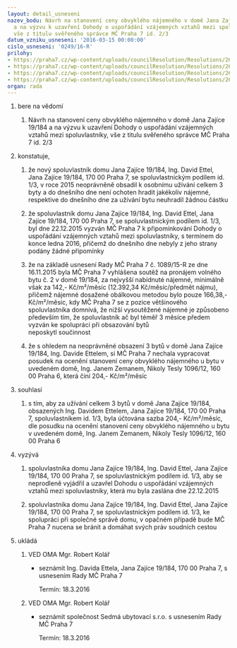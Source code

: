 ```yaml
---
layout: detail_usneseni
nazev_bodu: Návrh na stanovení ceny obvyklého nájemného v domě Jana Zajíce 19/184
  a na výzvu k uzavření Dohody o uspořádání vzájemných vztahů mezi spoluvlastníky,
  vše z titulu svěřeného správce MČ Praha 7 id. 2/3
datum_vzniku_usneseni: '2016-03-15 00:00:00'
cislo_usneseni: '0249/16-R'
prilohy:
- https://praha7.cz/wp-content/uploads/councilResolution/Resolutions/26938/export/DZ_Ettel0216~32365.docx
- https://praha7.cz/wp-content/uploads/councilResolution/Resolutions/26938/export/02_Ettel0216~32364.pdf
- https://praha7.cz/wp-content/uploads/councilResolution/Resolutions/26938/export/03_Ettel0216~32363.doc
- https://praha7.cz/wp-content/uploads/councilResolution/Resolutions/26938/export/export~299862.pdf
organ: rada
---
```

<ol id="urzList" class="urzList_view"><li id="" class="urzClass1"><span name="1">bere na vědomí</span><ol class="urzOlClass"><li style="text-align: left;" id="" class="urzClass2"><span><p>Návrh na stanovení ceny obvyklého nájemného v domě Jana Zajíce 19/184 a na výzvu k uzavření Dohody o uspořádání vzájemných vztahů mezi spoluvlastníky, vše z titulu svěřeného správce MČ Praha 7 id. 2/3</p></span></li></ol></li><li id="" class="urzClass1"><span name="50">konstatuje,</span><ol class="urzOlClass"><li style="text-align: left;" id="" class="urzClass2"><span><p>že nový spoluvlastník domu Jana Zajíce 19/184, Ing. David Ettel, Jana Zajíce 19/184, 170 00 Praha 7, se spoluvlastnickým podílem id. 1/3, v roce 2015 neoprávněně obsadil k osobnímu užívání celkem 3 byty a do dnešního dne není ochoten hradit jakékoliv nájemné, respektive do dnešního dne za užívání bytu neuhradil žádnou částku</p></span></li><li style="text-align: left;" id="" class="urzClass2"><span><p>že spoluvlastník domu Jana Zajíce 19/184, Ing. David Ettel, Jana Zajíce 19/184, 170 00 Praha 7, se spoluvlastnickým podílem id. 1/3, byl dne 22.12.2015 vyzván MČ Praha 7 k připomínkování Dohody o<br>uspořádání vzájemných vztahů mezi spoluvlastníky, s termínem do konce ledna 2016, přičemž do dnešního dne nebyly z jeho strany podány žádné připomínky<br></p></span></li><li style="text-align: left;" id="" class="urzClass2"><span><p>že na základě usnesení Rady MČ Praha 7 č. 1089/15-R ze dne 16.11.2015 byla MČ Praha 7 vyhlášena soutěž na pronájem volného bytu č. 2 v domě 19/184, za nejvyšší nabídnuté nájemné, minimálně však za 142,- Kč/m²/měsíc (12.392,34 Kč/měsíc/předmět nájmu), přičemž nájemné dosažené obálkovou metodou bylo pouze 166,38,- Kč/m²/měsíc, kdy MČ Praha 7 se z pozice většinového spoluvlastníka domnívá, že nižší vysoutěžené nájemné je způsobeno především tím, že spoluvlastník ač byl téměř 3 měsíce předem vyzván ke spolupráci při obsazování bytů<br>neposkytl součinnost<br></p></span></li><li style="text-align: left;" id="" class="urzClass2"><span><p>že s ohledem na neoprávněné obsazení 3 bytů v domě Jana Zajíce 19/184, Ing. Davide Ettelem, si MČ Praha 7 nechala vypracovat posudek na ocenění stanovení ceny obvyklého nájemného u bytu v uvedeném domě, Ing. Janem Zemanem, Nikoly Tesly 1096/12, 160 00 Praha 6, která činí 204,- Kč/m²/měsíc</p></span></li></ol></li><li id="" class="urzClass1"><span name="26">souhlasí</span><ol id="" class="urzOlClass"><li style="text-align: left;" id="" class="urzClass2"><span><p>s tím, aby za užívání celkem 3 bytů v domě Jana Zajíce 19/184, obsazených Ing. Davidem Ettelem, Jana Zajíce 19/184, 170 00 Praha 7, spoluvlastníkem id. 1/3, byla účtována sazba 204,- Kč/m²/měsíc, dle posudku na ocenění stanovení ceny obvyklého nájemného u bytu v uvedeném domě, Ing. Janem Zemanem, Nikoly Tesly 1096/12, 160 00 Praha 6</p></span></li></ol></li><li id="" class="urzClass1"><span name="39">vyzývá</span><ol class="urzOlClass"><li style="text-align: left;" id="" class="urzClass2"><span><p>spoluvlastníka domu Jana Zajíce 19/184, Ing. David Ettel, Jana Zajíce 19/184, 170 00 Praha 7, se spoluvlastnickým podílem id. 1/3, aby se neprodleně vyjádřil a uzavřel Dohodu o uspořádání vzájemných vztahů mezi spoluvlastníky, která mu byla zaslána dne 22.12.2015<br></p></span></li><li style="text-align: left;" id="" class="urzClass2"><span><p>spoluvlastníka domu Jana Zajíce 19/184, Ing. David Ettel, Jana Zajíce 19/184, 170 00 Praha 7, se spoluvlastnickým podílem id. 1/3, ke spolupráci při společné správě domu, v opačném případě bude MČ Praha 7 nucena se bránit a domáhat svých práv soudních cestou<br></p></span></li></ol></li><li class="urzClass1" id="urzUkoly"><span name="1">ukládá</span><ol class="urzOlClass"><li class="urzClass2"><span><p>VED OMA Mgr. Robert Kolář</p></span><ul class="urzUlClass"><li class="urzClass3"><span><p>seznámit Ing. Davida Ettela, Jana Zajíce 19/184, 170 00 Praha 7, s usnesením Rady MČ Praha 7</p></span><span class="urzUkolTermin">  Termín:&nbsp;18.3.2016</span></li></ul></li><li class="urzClass2"><span><p>VED OMA Mgr. Robert Kolář</p></span><ul class="urzUlClass"><li class="urzClass3"><span><p>seznámit společnost Sedmá ubytovací s.r.o. s usnesením Rady MČ Praha 7</p></span><span class="urzUkolTermin">  Termín:&nbsp;18.3.2016</span></li></ul></li></ol></li></ol>